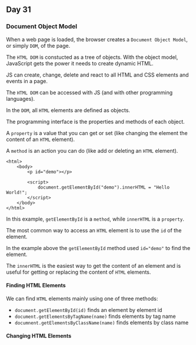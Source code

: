 ## Day 31

### Document Object Model

When a web page is loaded, the browser creates a `Document Object Model`, or simply `DOM`, of the page.

The `HTML DOM` is constucted as a tree of objects. With the object model, JavaScript gets the power it needs to create dynamic HTML.

JS can create, change, delete and react to all HTML and CSS elements and events in a page.

The `HTML DOM` can be accessed  with JS (and with other programming languages).

In the `DOM`, all `HTML` elements are defined as objects.

The programming interface is the properties and methods of each object.

A `property` is a value that you can get or set (like changing the element the content of an `HTML` element).

A `method` is an action you can do (like add or deleting an `HTML` element).
```
<html>
    <body>
        <p id="demo"></p>

        <script>
            document.getElementById("demo").innerHTML = "Hello World!";
        </script>
    </body>
</html>
```

In this example, `getElementById` is a `method`, while `innerHTML` is a `property`.

The most common way to access an `HTML` element is to use the `id` of the element.

In the example above the `getElementById` method used `id="demo"` to find the element.

The `innerHTML` is the easiest way to get the content of an element and is useful for getting or replacing the content of `HTML` elements.

#### Finding HTML Elements

We can find `HTML` elements mainly using one of three methods:
- `document.getElementById(id)` finds an element by element id
- `document.getElementsByTagName(name)` finds elements by tag name
- `documnent.getElementsByClassName(name)` finds elements by class name

#### Changing HTML Elements
